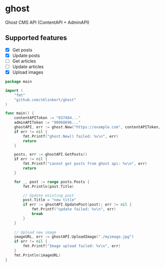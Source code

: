 # ghost
Ghost CMS API (ContentAPI + AdminAPI)

## Supported features

* [x] Get posts
* [x] Update posts
* [ ] Get articles
* [ ] Update articles
* [x] Upload images

```go
package main

import (
	"fmt"
	"github.com/sklinkert/ghost"
)

func main() {
	contentAPIToken := "837484..."
	adminAPIToken := "90968696..."
	ghostAPI, err := ghost.New("https://example.com", contentAPIToken, adminAPIToken)
	if err != nil {
		fmt.Printf("ghost.New() failed: %v\n", err)
		return
	}

	posts, err := ghostAPI.GetPosts()
	if err != nil {
		fmt.Printf("cannot get posts from ghost api: %v\n", err)
		return
	}

	for _, post := range posts.Posts {
		fmt.Println(post.Title)

		// Update existing post
		post.Title = "new title"
		if err := ghostAPI.UpdatePost(post); err != nil {
			fmt.Printf("update failed: %v\n", err)
			break
		}
	}
	
	// Upload new image
	imageURL, err := ghostAPI.UploadImage("./myimage.jpg")
	if err != nil {
		fmt.Printf("Image upload failed: %v\n", err)
	}
	fmt.Println(imageURL)
}
```